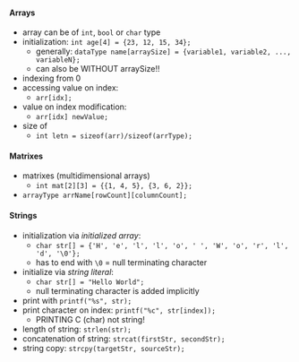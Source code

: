 #### Arrays
- array can be of `int`, `bool` or `char` type
- initialization: `int age[4] = {23, 12, 15, 34};`
	- generally: `dataType name[arraySize] = {variable1, variable2, ..., variableN};`
	- can also be WITHOUT arraySize!!
- indexing from 0
- accessing value on index:
	- `arr[idx];`
- value on index modification:
	- `arr[idx] newValue;`
- size of
	- `int letn = sizeof(arr)/sizeof(arrType);`

#### Matrixes
- matrixes (multidimensional arrays)
	- `int mat[2][3] = {{1, 4, 5}, {3, 6, 2}};`
- `arrayType arrName[rowCount][columnCount];`

#### Strings
- initialization via *initialized array*:
	- `char str[] = {'H', 'e', 'l', 'l', 'o', ' ', 'W', 'o', 'r', 'l', 'd', '\0'};`
	- has to end with `\0` = null terminating character
- initialize via *string literal*:
	- `char str[] = "Hello World";`
	- null terminating character is added implicitly
- print with `printf("%s", str);`
- print character on index: `printf("%c", str[index]);`
	- PRINTING C (char) not string!
- length of string: `strlen(str);`
- concatenation of string: `strcat(firstStr, secondStr);`
- string copy: `strcpy(targetStr, sourceStr);`